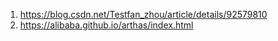 1. https://blog.csdn.net/Testfan_zhou/article/details/92579810
2. https://alibaba.github.io/arthas/index.html


